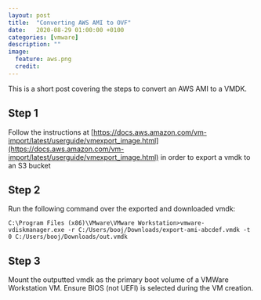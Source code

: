 ```yaml
---
layout: post
title:  "Converting AWS AMI to OVF"
date:   2020-08-29 01:00:00 +0100
categories: [vmware]
description: ""
image:
  feature: aws.png
  credit:
---
```


This is a short post covering the steps to convert an AWS AMI to a VMDK.

Step 1
------
Follow the instructions at [https://docs.aws.amazon.com/vm-import/latest/userguide/vmexport_image.html](https://docs.aws.amazon.com/vm-import/latest/userguide/vmexport_image.html) in order to export a vmdk to an S3 bucket

Step 2
-----
Run the following command over the exported and downloaded vmdk:
```
C:\Program Files (x86)\VMware\VMware Workstation>vmware-vdiskmanager.exe -r C:/Users/booj/Downloads/export-ami-abcdef.vmdk -t 0 C:/Users/booj/Downloads/out.vmdk
```

Step 3
-----
Mount the outputted vmdk as the primary boot volume of a VMWare Workstation VM.  Ensure BIOS (not UEFI) is selected during the VM creation.

